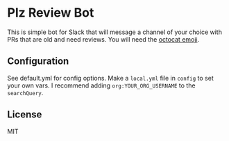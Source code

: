 # Plz Review Bot

This is simple bot for Slack that will message a channel of your choice with PRs that are old and need reviews. You will need the [octocat emoji](https://emoji.slack-edge.com/T024F3XRA/octocat/627964d7c9.png).

## Configuration

See default.yml for config options. Make a `local.yml` file in `config` to set your own vars. I recommend adding `org:YOUR_ORG_USERNAME` to the `searchQuery`.

## License

MIT